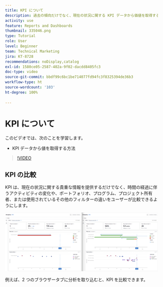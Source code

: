 ```yaml
---
title: KPI について
description: 過去の傾向だけでなく、現在の状況に関する KPI データから価値を取得する方法を説明します。
activity: use
feature: Reports and Dashboards
thumbnail: 335046.png
type: Tutorial
role: User
level: Beginner
team: Technical Marketing
jira: KT-8728
recommendations: noDisplay,catalog
exl-id: 1580ce05-2587-402a-9f02-dacdd8405fc3
doc-type: video
source-git-commit: bbdf99c6bc1be714077fd94fc3f8325394de36b3
workflow-type: ht
source-wordcount: '103'
ht-degree: 100%

---
```


# KPI について

このビデオでは、次のことを学習します。

* KPI データから値を取得する方法

>[!VIDEO](https://video.tv.adobe.com/v/335046/?quality=12&learn=on&enablevpops=1)

## KPI の比較

KPI は、現在の状況に関する貴重な情報を提供するだけでなく、時間の経過に伴うアクティビティの変化や、ポートフォリオ、プログラム、プロジェクト所有者、または使用されているその他のフィルターの違いをユーザーが比較できるようにします。

![2 つのブラウザータブを並べて表示する画像](assets/section-2-0.png)

例えば、2 つのブラウザータブに分析を取り込むと、KPI を比較できます。
